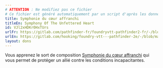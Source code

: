 ```yaml
---
# ATTENTION : Ne modifiez pas ce fichier
# Ce fichier est généré automatiquement par un script d'après les données du module Foundry VTT officiel et de sa traduction
title: Symphonie du cœur affranchi
titleEn: Symphony Of The Unfettered Heart
id: VJl2xHDKr0HxTUrs
urlFr: https://gitlab.com/pathfinder-fr/foundryvtt-pathfinder2-fr/-/blob/master/data/feats/VJl2xHDKr0HxTUrs.htm
urlEn: https://gitlab.com/hooking/foundry-vtt---pathfinder-2e/-/blob/master/packs/data/feats.db/symphony-of-the-unfettered-heart.json
layout: dons
---
```

Vous apprenez le sort de composition [Symphonie du cœur affranchi](../sorts/symphonie-du-cœur-affranchi.html) qui vous permet de protéger un allié contre les conditions incapacitantes.
